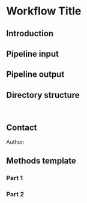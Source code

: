# Workflow Title

## Introduction


## Pipeline input


## Pipeline output


## Directory structure


```


```

## Contact

Author: 

## Methods template

### Part 1

### Part 2
